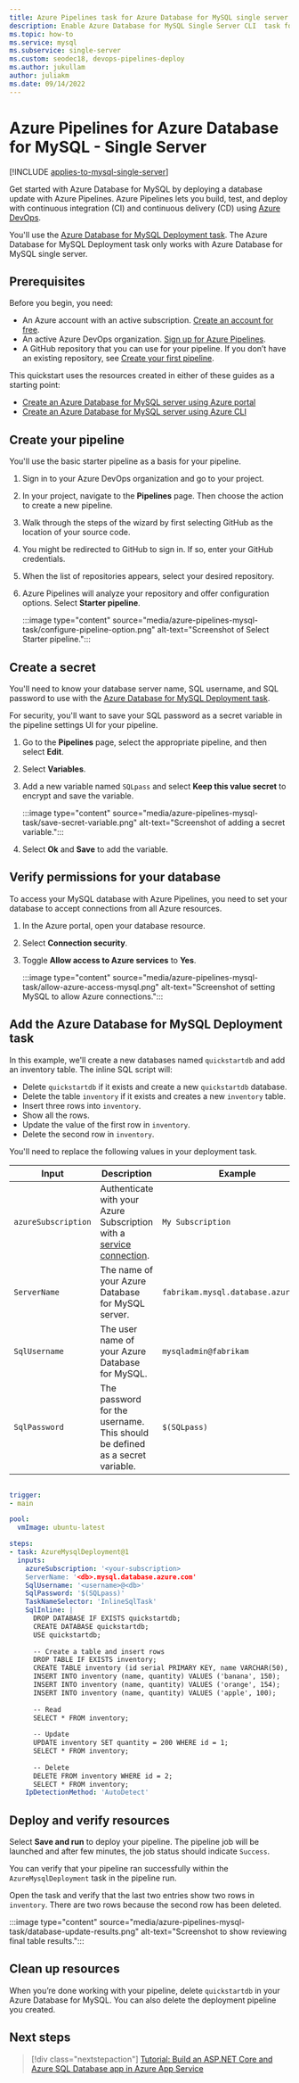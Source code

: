 ```yaml
---
title: Azure Pipelines task for Azure Database for MySQL single server 
description: Enable Azure Database for MySQL Single Server CLI  task for using with Azure Pipelines
ms.topic: how-to
ms.service: mysql
ms.subservice: single-server
ms.custom: seodec18, devops-pipelines-deploy
ms.author: jukullam
author: juliakm
ms.date: 09/14/2022
---
```


# Azure Pipelines for Azure Database for MySQL - Single Server

[!INCLUDE [applies-to-mysql-single-server](../includes/applies-to-mysql-single-server.md)]

Get started with Azure Database for MySQL by deploying a database update with Azure Pipelines. Azure Pipelines lets you build, test, and deploy with continuous integration (CI) and continuous delivery (CD) using [Azure DevOps](/azure/devops/). 

You'll use the [Azure Database for MySQL Deployment task](/azure/devops/pipelines/tasks/deploy/azure-mysql-deployment). The Azure Database for MySQL Deployment task only works with Azure Database for MySQL single server.

## Prerequisites

Before you begin, you need:
- An Azure account with an active subscription. [Create an account for free](https://azure.microsoft.com/free/?WT.mc_id=A261C142F).
- An active Azure DevOps organization. [Sign up for Azure Pipelines](/azure/devops/pipelines/get-started/pipelines-sign-up).
- A GitHub repository that you can use for your pipeline. If you don’t have an existing repository, see [Create your first pipeline](/azure/devops/pipelines/create-first-pipeline). 

This quickstart uses the resources created in either of these guides as a starting point:
- [Create an Azure Database for MySQL server using Azure portal](/azure/mysql/quickstart-create-mysql-server-database-using-azure-portal)
- [Create an Azure Database for MySQL server using Azure CLI](/azure/mysql/quickstart-create-mysql-server-database-using-azure-cli)


## Create your pipeline

You'll use the basic starter pipeline as a basis for your pipeline. 

1. Sign in to your Azure DevOps organization and go to your project.

2. In your project, navigate to the **Pipelines** page. Then choose the action to create a new pipeline.

3. Walk through the steps of the wizard by first selecting GitHub as the location of your source code.

4. You might be redirected to GitHub to sign in. If so, enter your GitHub credentials.

5. When the list of repositories appears, select your desired repository.

6. Azure Pipelines will analyze your repository and offer configuration options. Select **Starter pipeline**.

    :::image type="content" source="media/azure-pipelines-mysql-task/configure-pipeline-option.png" alt-text="Screenshot of Select Starter pipeline.":::
    
## Create a secret

You'll need to know your database server name, SQL username, and SQL password to use with the [Azure Database for MySQL Deployment task](/azure/devops/pipelines/tasks/deploy/azure-mysql-deployment). 

For security, you'll want to save your SQL password as a secret variable in the pipeline settings UI for your pipeline.

1. Go to the **Pipelines** page, select the appropriate pipeline, and then select **Edit**.
1. Select **Variables**. 
1. Add a new variable named `SQLpass` and select **Keep this value secret** to encrypt and save the variable.

    :::image type="content" source="media/azure-pipelines-mysql-task/save-secret-variable.png" alt-text="Screenshot of adding a secret variable.":::  
 
1. Select **Ok** and **Save** to add the variable. 

## Verify permissions for your database

To access your MySQL database with Azure Pipelines, you need to set your database to accept connections from all Azure resources. 

1. In the Azure portal, open your database resource. 
1. Select **Connection security**.
1. Toggle **Allow access to Azure services** to **Yes**. 

    :::image type="content" source="media/azure-pipelines-mysql-task/allow-azure-access-mysql.png" alt-text="Screenshot of setting MySQL to allow Azure connections.":::    

## Add the Azure Database for MySQL Deployment task

In this example, we'll create a new databases named `quickstartdb` and add an inventory table. The inline SQL script will:

- Delete `quickstartdb` if it exists and create a new `quickstartdb` database.
- Delete the table `inventory` if it exists and creates a new `inventory` table.
- Insert three rows into `inventory`.
- Show all the rows.
- Update the value of the first row in `inventory`.
- Delete the second row in `inventory`.

You'll need to replace the following values in your deployment task.

|Input  |Description  |Example  |
|---------|---------|---------|
|`azureSubscription`     |   Authenticate with your Azure Subscription with a [service connection](/azure/devops/pipelines/library/connect-to-azure).     |   `My Subscription`      |
|`ServerName`     |    The name of your Azure Database for MySQL server.     |   `fabrikam.mysql.database.azure.com`      |
|`SqlUsername`     |    The user name of your Azure Database for MySQL.   |    `mysqladmin@fabrikam`     |
|`SqlPassword`     |   The password for the username. This should be defined as a secret variable.     |  `$(SQLpass)`       |

```yaml

trigger:
- main

pool:
  vmImage: ubuntu-latest

steps:
- task: AzureMysqlDeployment@1
  inputs:
    azureSubscription: '<your-subscription>
    ServerName: '<db>.mysql.database.azure.com'
    SqlUsername: '<username>@<db>'
    SqlPassword: '$(SQLpass)'
    TaskNameSelector: 'InlineSqlTask'
    SqlInline: |
      DROP DATABASE IF EXISTS quickstartdb;
      CREATE DATABASE quickstartdb;
      USE quickstartdb;
      
      -- Create a table and insert rows
      DROP TABLE IF EXISTS inventory;
      CREATE TABLE inventory (id serial PRIMARY KEY, name VARCHAR(50), quantity INTEGER);
      INSERT INTO inventory (name, quantity) VALUES ('banana', 150);
      INSERT INTO inventory (name, quantity) VALUES ('orange', 154);
      INSERT INTO inventory (name, quantity) VALUES ('apple', 100);
      
      -- Read
      SELECT * FROM inventory;
      
      -- Update
      UPDATE inventory SET quantity = 200 WHERE id = 1;
      SELECT * FROM inventory;
      
      -- Delete
      DELETE FROM inventory WHERE id = 2;
      SELECT * FROM inventory;
    IpDetectionMethod: 'AutoDetect'
```

## Deploy and verify resources

Select **Save and run** to deploy your pipeline. The pipeline job will be launched and after few minutes, the job status should indicate `Success`.

You can verify that your pipeline ran successfully within the `AzureMysqlDeployment` task in the pipeline run. 

Open the task and verify that the last two entries show two rows in `inventory`. There are two rows because the second row has been deleted. 

:::image type="content" source="media/azure-pipelines-mysql-task/database-update-results.png" alt-text="Screenshot to show reviewing final table results.":::


## Clean up resources

When you’re done working with your pipeline, delete `quickstartdb` in your Azure Database for MySQL. You can also delete the deployment pipeline you created. 

## Next steps

> [!div class="nextstepaction"]
> [Tutorial: Build an ASP.NET Core and Azure SQL Database app in Azure App Service](../../app-service/tutorial-dotnetcore-sqldb-app.md)